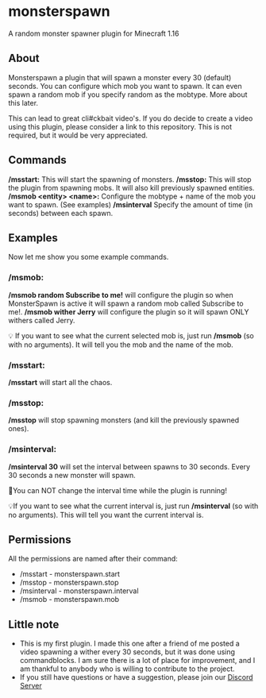 # monsterspawn
A random monster spawner plugin for Minecraft 1.16

## About
Monsterspawn a plugin that will spawn a monster every 30 (default) seconds. You can configure which mob you want to spawn. It can even spawn a random mob if you specify random as the mobtype. More about this later.

This can lead to great cli#ckbait video's. If you do decide to create a video using this plugin, please consider a link to this repository. This is not required, but it would be very appreciated.

## Commands
**/msstart:** This will start the spawning of monsters.
**/msstop:** This will stop the plugin from spawning mobs. It will also kill previously spawned entities.
**/msmob \<entity> \<name>:** Configure the mobtype + name of the mob you want to spawn. (See examples)
**/msinterval** Specify the amount of time (in seconds) between each spawn.

## Examples
Now let me show you some example commands.

### /msmob:
**/msmob random Subscribe to me!** will configure the plugin so when MonsterSpawn is active it will spawn a random mob called Subscribe to me!.
**/msmob wither Jerry** will configure the plugin so it will spawn ONLY withers called Jerry.

💡 If you want to see what the current selected mob is, just run **/msmob** (so with no arguments). It will tell you the mob and the name of the mob.

### /msstart:
**/msstart** will start all the chaos.

### /msstop:
**/msstop** will stop spawning monsters (and kill the previously spawned ones).

### /msinterval:
**/msinterval 30** will set the interval between spawns to 30 seconds. Every 30 seconds a new monster will spawn.

🔧You can NOT change the interval time while the plugin is running!

💡If you want to see what the current interval is, just run **/msinterval** (so with no arguments). This will tell you want the current interval is.

## Permissions
All the permissions are named after their command:
* /msstart    - monsterspawn.start
* /msstop     - monsterspawn.stop
* /msinterval - monsterspawn.interval
* /msmob      - monsterspawn.mob

## Little note
* This is my first plugin. I made this one after a friend of me posted a video spawning a wither every 30 seconds, but it was done using commandblocks. I am sure there is a lot of place for improvement, and I am thankful to anybody who is willing to contribute to the project.
* If you still have questions or have a suggestion, please join our [Discord Server](https://discord.gg/DfwrVBf6)
